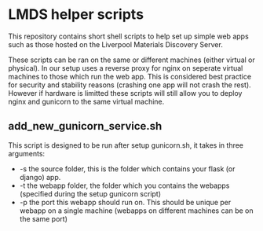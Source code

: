 # LMDS helper scripts
This repository contains short shell scripts to help set up simple web apps such as those hosted on the Liverpool Materials Discovery Server.

These scripts can be ran on the same or different machines (either virtual or physical). In our setup uses a reverse proxy for nginx on seperate virtual machines to those which run the web app. This is considered best practice for security and stability reasons (crashing one app will not crash the rest). However if hardware is limitted these scripts will still allow you to deploy nginx and gunicorn to the same virtual machine.

## add_new_gunicorn_service.sh
This script is designed to be run after setup gunicorn.sh, it takes in three arguments:
* -s the source folder, this is the folder which contains your flask (or django) app.
* -t the webapp folder, the folder which you contains the webapps (specified during the setup gunicorn script)
* -p the port this webapp should run on. This should be unique per webapp on a single machine (webapps on different machines can be on the same port)

